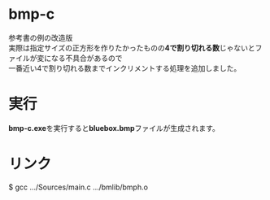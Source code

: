 # bmp-c
参考書の例の改造版  
実際は指定サイズの正方形を作りたかったものの**4で割り切れる数**じゃないとファイルが変になる不具合があるので  
一番近い4で割り切れる数までインクリメントする処理を追加しました。 

# 実行  
**bmp-c.exe**を実行すると**bluebox.bmp**ファイルが生成されます。  

# リンク  
$ gcc .../Sources/main.c .../bmlib/bmph.o
